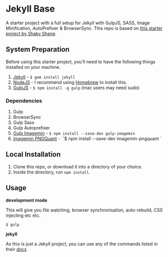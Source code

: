 Jekyll Base
===========

A starter project with a full setup for Jekyll with GulpJS, SASS, Image Minification, AutoPrefixer &amp; BrowserSync. This repo is based on [this starter project by Shaky Shane](https://github.com/shakyShane/jekyll-gulp-sass-browser-sync).

## System Preparation

Before using this starter project, you'll need to have the following things installed on your machine.

1. [Jekyll](http://jekyllrb.com/) - `$ gem install jekyll`
2. [NodeJS](http://nodejs.org) - I recommend using [Homebrew](http://brew.sh/) to install this.
3. [GulpJS](https://github.com/gulpjs/gulp) - `$ npm install -g gulp` (mac users may need sudo)

### Dependencies
1. Gulp
2. BrowserSync
3. Gulp Sass
4. Gulp Autoprefixer 
5. [Gulp Imagemin](https://www.npmjs.com/package/imagemin-pngquant) - `$ npm install --save-dev gulp-imagemin`
6. [Imagemin PNGQuant](https://www.npmjs.com/package/gulp-imagemin) - ``$ npm install --save-dev imagemin-pngquant `

## Local Installation

1. Clone this repo, or download it into a directory of your choice.
2. Inside the directory, run `npm install`.

## Usage

**development mode**

This will give you file watching, browser synchronisation, auto-rebuild, CSS injecting etc etc.

```shell
$ gulp
```

**jekyll**

As this is just a Jekyll project, you can use any of the commands listed in their [docs](http://jekyllrb.com/docs/usage/)